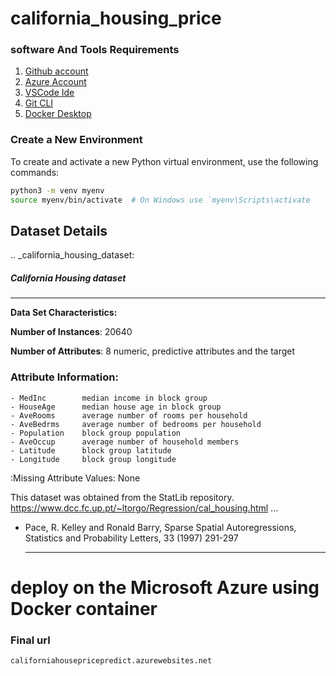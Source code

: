 # california_housing_price

### software And Tools Requirements

1. [Github account](https://github.com)
2. [Azure Account](https://portal.azure.com/)
3. [VSCode Ide](https://code.visualstudio.com/)
4. [Git CLI](https://git-scm.com/book/en/v2/)
5. [Docker Desktop](https://www.docker.com/)

### Create a New Environment

To create and activate a new Python virtual environment, use the following commands:

```bash
python3 -m venv myenv
source myenv/bin/activate  # On Windows use `myenv\Scripts\activate
```

## Dataset Details

.. _california_housing_dataset:

##### California Housing dataset
--------------------------

**Data Set Characteristics:**

**Number of Instances**: 20640

**Number of Attributes**: 8 numeric, predictive attributes and the target

### Attribute Information:<br>
    - MedInc        median income in block group
    - HouseAge      median house age in block group
    - AveRooms      average number of rooms per household
    - AveBedrms     average number of bedrooms per household
    - Population    block group population
    - AveOccup      average number of household members
    - Latitude      block group latitude
    - Longitude     block group longitude

:Missing Attribute Values: None

This dataset was obtained from the StatLib repository.
https://www.dcc.fc.up.pt/~ltorgo/Regression/cal_housing.html
...
 - Pace, R. Kelley and Ronald Barry, Sparse Spatial Autoregressions,
      Statistics and Probability Letters, 33 (1997) 291-297

   ------------------------------------

# deploy on the Microsoft Azure using Docker container
### Final url
```bash
californiahousepricepredict.azurewebsites.net
```
